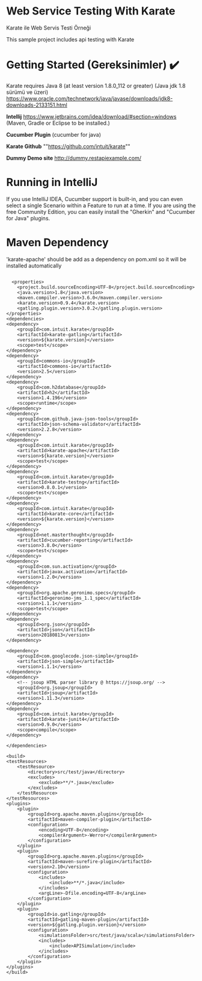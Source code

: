 # Web Service Testing With Karate
Karate ile Web Servis Testi Örneği

This sample project includes api testing with Karate

# Getting Started (Gereksinimler) :heavy_check_mark:
Karate requires Java 8 (at least version 1.8.0_112 or greater) (Java jdk 1.8 sürümü ve üzeri) 
https://www.oracle.com/technetwork/java/javase/downloads/jdk8-downloads-2133151.html 

**Intellij**
https://www.jetbrains.com/idea/download/#section=windows (Maven, Gradle or Eclipse to be installed.)

**Cucumber Plugin**
(cucumber for java)

**Karate Github**
""https://github.com/intuit/karate""

**Dummy Demo site**
http://dummy.restapiexample.com/

# Running in IntelliJ       
If you use IntelliJ IDEA, Cucumber support is built-in, and you can even select a single Scenario within a Feature to run at a time. 
If you are using the free Community Edition, you can easily install the "Gherkin" and "Cucumber for Java" plugins.

# Maven Dependency
'karate-apache' should be add as a dependency on pom.xml so it will be installed automatically
```

  <properties>
    <project.build.sourceEncoding>UTF-8</project.build.sourceEncoding>
    <java.version>1.8</java.version>
    <maven.compiler.version>3.6.0</maven.compiler.version>
    <karate.version>0.9.4</karate.version>
    <gatling.plugin.version>3.0.2</gatling.plugin.version>
</properties>
<dependencies>
<dependency>
    <groupId>com.intuit.karate</groupId>
    <artifactId>karate-gatling</artifactId>
    <version>${karate.version}</version>
    <scope>test</scope>
</dependency>
<dependency>
    <groupId>commons-io</groupId>
    <artifactId>commons-io</artifactId>
    <version>2.5</version>
</dependency>
<dependency>
    <groupId>com.h2database</groupId>
    <artifactId>h2</artifactId>
    <version>1.4.196</version>
    <scope>runtime</scope>
</dependency>
<dependency>
    <groupId>com.github.java-json-tools</groupId>
    <artifactId>json-schema-validator</artifactId>
    <version>2.2.8</version>
</dependency>
<dependency>
    <groupId>com.intuit.karate</groupId>
    <artifactId>karate-apache</artifactId>
    <version>${karate.version}</version>
    <scope>test</scope>
</dependency>
<dependency>
    <groupId>com.intuit.karate</groupId>
    <artifactId>karate-testng</artifactId>
    <version>0.8.0.1</version>
    <scope>test</scope>
</dependency>
<dependency>
    <groupId>com.intuit.karate</groupId>
    <artifactId>karate-core</artifactId>
    <version>${karate.version}</version>
</dependency>
<dependency>
    <groupId>net.masterthought</groupId>
    <artifactId>cucumber-reporting</artifactId>
    <version>3.8.0</version>
    <scope>test</scope>
</dependency>
<dependency>
    <groupId>com.sun.activation</groupId>
    <artifactId>javax.activation</artifactId>
    <version>1.2.0</version>
</dependency>
<dependency>
    <groupId>org.apache.geronimo.specs</groupId>
    <artifactId>geronimo-jms_1.1_spec</artifactId>
    <version>1.1.1</version>
    <scope>test</scope>
</dependency>
<dependency>
    <groupId>org.json</groupId>
    <artifactId>json</artifactId>
    <version>20180813</version>
</dependency>

<dependency>
    <groupId>com.googlecode.json-simple</groupId>
    <artifactId>json-simple</artifactId>
    <version>1.1.1</version>
</dependency>
<dependency>
    <!-- jsoup HTML parser library @ https://jsoup.org/ -->
    <groupId>org.jsoup</groupId>
    <artifactId>jsoup</artifactId>
    <version>1.11.3</version>
</dependency>
<dependency>
    <groupId>com.intuit.karate</groupId>
    <artifactId>karate-junit4</artifactId>
    <version>0.9.0</version>
    <scope>compile</scope>
</dependency>

</dependencies>

<build>
<testResources>
    <testResource>
        <directory>src/test/java</directory>
        <excludes>
            <exclude>**/*.java</exclude>
        </excludes>
    </testResource>
</testResources>
<plugins>
    <plugin>
        <groupId>org.apache.maven.plugins</groupId>
        <artifactId>maven-compiler-plugin</artifactId>
        <configuration>
            <encoding>UTF-8</encoding>
            <compilerArgument>-Werror</compilerArgument>
        </configuration>
    </plugin>
    <plugin>
        <groupId>org.apache.maven.plugins</groupId>
        <artifactId>maven-surefire-plugin</artifactId>
        <version>2.10</version>
        <configuration>
            <includes>
                <include>**/*.java</include>
            </includes>
            <argLine>-Dfile.encoding=UTF-8</argLine>
        </configuration>
    </plugin>
    <plugin>
        <groupId>io.gatling</groupId>
        <artifactId>gatling-maven-plugin</artifactId>
        <version>${gatling.plugin.version}</version>
        <configuration>
            <simulationsFolder>src/test/java/scala</simulationsFolder>
            <includes>
                <include>APISimulation</include>
            </includes>
        </configuration>
    </plugin>
</plugins>
</build>

```


